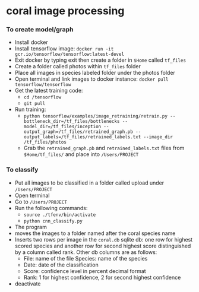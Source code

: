 # coral image processing

### To create model/graph
  - Install docker
  - Install tensorflow image: ```docker run -it gcr.io/tensorflow/tensorflow:latest-devel```
  - Exit docker by typing exit then create a folder in `$Home` called `tf_files`
  - Create a folder called photos within `tf_files` folder
  - Place all images in species labeled folder under the photos folder
  - Open terminal and link images to docker instance: ```docker pull tensorflow/tensorflow```
  - Get the latest training code:
    - ```cd /tensorflow```
    - ```git pull```
- Run training:
  - ```python tensorflow/examples/image_retraining/retrain.py --bottleneck_dir=/tf_files/bottlenecks --model_dir=/tf_files/inception --output_graph=/tf_files/retrained_graph.pb --output_labels=/tf_files/retrained_labels.txt --image_dir /tf_files/photos```
  - Grab the `retrained_graph.pb` and `retrained_labels.txt` files from `$Home/tf_files/` and place into `/Users/PROJECT`


### To classify
- Put all images to be classified in a folder called upload under `/Users/PROJECT`
- Open terminal
- Go to `/Users/PROJECT`
- Run the following commands:
  - ```source ./tfenv/bin/activate```
  - ```python cnn_classify.py```
- The program 
- moves the images to a folder named after the coral species name
- Inserts two rows per image in the `coral.db` sqlite db: one row for highest scored species and another row for second highest score distinguished by a column called rank. Other db columns are as follows:
    - File: name of the file
    Species: name of the species
    - Date: date of the classification
    - Score: confidence level in percent decimal format
    - Rank: 1 for highest confidence, 2 for second highest confidence
- deactivate
